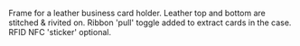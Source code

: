 Frame for a leather business card holder. Leather top and bottom are stitched & rivited on. Ribbon 'pull' toggle added to extract cards in the case. RFID NFC 'sticker' optional.
